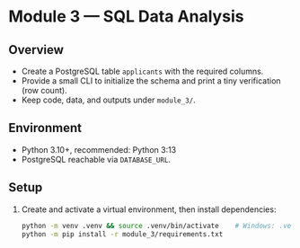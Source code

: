 # Module 3 — SQL Data Analysis

## Overview
- Create a PostgreSQL table `applicants` with the required columns.
- Provide a small CLI to initialize the schema and print a tiny verification (row count).
- Keep code, data, and outputs under `module_3/`.

## Environment
- Python 3.10+, recommended: Python 3:13
- PostgreSQL reachable via `DATABASE_URL`.

## Setup
1. Create and activate a virtual environment, then install dependencies:
   ```bash
   python -m venv .venv && source .venv/bin/activate    # Windows: .venv\Scripts\activate
   python -m pip install -r module_3/requirements.txt
